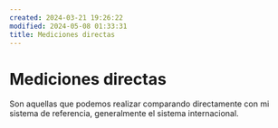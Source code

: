 ```yaml
---
created: 2024-03-21 19:26:22
modified: 2024-05-08 01:33:31
title: Mediciones directas
---
```


# Mediciones directas

Son aquellas que podemos realizar comparando directamente con mi sistema de referencia, generalmente el sistema internacional.
